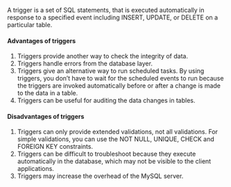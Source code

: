 A trigger is a set of SQL statements, that is executed automatically in response to a specified event 
including INSERT, UPDATE, or DELETE on a particular table.

#### Advantages of triggers 
1. Triggers provide another way to check the integrity of data.
2. Triggers handle errors from the database layer.
3. Triggers give an alternative way to run scheduled tasks. By using triggers, you don’t have to wait for the scheduled events to run because the triggers are invoked automatically before or after a change is made to the data in a table.
4. Triggers can be useful for auditing the data changes in tables.

#### Disadvantages of triggers
1. Triggers can only provide extended validations, not all validations. For simple validations, you can use the NOT NULL, UNIQUE, CHECK and FOREIGN KEY constraints.
2. Triggers can be difficult to troubleshoot because they execute automatically in the database, which may not be visible to the client applications.
3. Triggers may increase the overhead of the MySQL server.